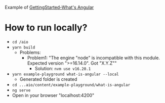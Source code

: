 Example of [GettingStarted-What's Angular](https://angular.io/guide/what-is-angular)

# How to run locally?
* `cd /aio`
* `yarn build`
  * Problems:
    * Problem1: "The engine "node" is incompatible with this module. Expected version ">=16.14.0". Got "X.Y.Z""
      * Solution: `nvm use v16.20.1`
* `yarn example-playground what-is-angular --local`
  * Generated folder is created
* `cd ...aio/content/example-playground/what-is-angular`
* `ng serve`
* Open in your browser "localhost:4200"